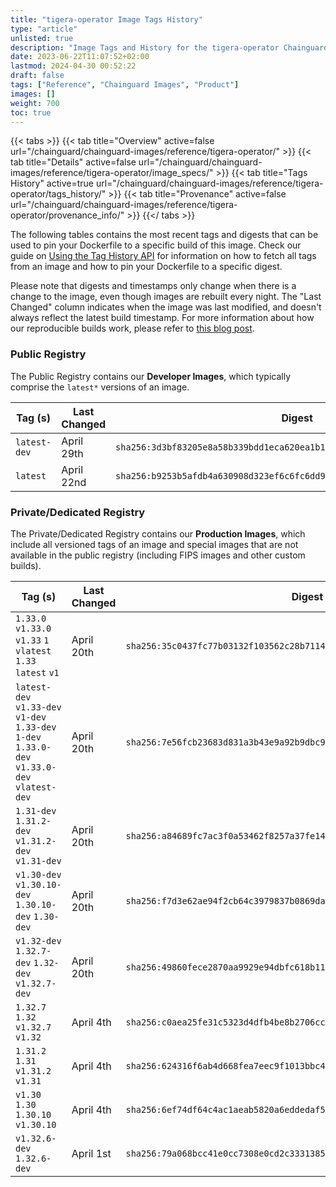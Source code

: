```yaml
---
title: "tigera-operator Image Tags History"
type: "article"
unlisted: true
description: "Image Tags and History for the tigera-operator Chainguard Image"
date: 2023-06-22T11:07:52+02:00
lastmod: 2024-04-30 00:52:22
draft: false
tags: ["Reference", "Chainguard Images", "Product"]
images: []
weight: 700
toc: true
---
```


{{< tabs >}}
{{< tab title="Overview" active=false url="/chainguard/chainguard-images/reference/tigera-operator/" >}}
{{< tab title="Details" active=false url="/chainguard/chainguard-images/reference/tigera-operator/image_specs/" >}}
{{< tab title="Tags History" active=true url="/chainguard/chainguard-images/reference/tigera-operator/tags_history/" >}}
{{< tab title="Provenance" active=false url="/chainguard/chainguard-images/reference/tigera-operator/provenance_info/" >}}
{{</ tabs >}}

The following tables contains the most recent tags and digests that can be used to pin your Dockerfile to a specific build of this image. Check our guide on [Using the Tag History API](/chainguard/chainguard-images/using-the-tag-history-api/) for information on how to fetch all tags from an image and how to pin your Dockerfile to a specific digest.

Please note that digests and timestamps only change when there is a change to the image, even though images are rebuilt every night. The "Last Changed" column indicates when the image was last modified, and doesn't always reflect the latest build timestamp. For more information about how our reproducible builds work, please refer to [this blog post](https://www.chainguard.dev/unchained/reproducing-chainguards-reproducible-image-builds).

### Public Registry
The Public Registry contains our **Developer Images**, which typically comprise the `latest*` versions of an image.

| Tag (s)       | Last Changed | Digest                                                                    |
|---------------|--------------|---------------------------------------------------------------------------|
|  `latest-dev` | April 29th   | `sha256:3d3bf83205e8a58b339bdd1eca620ea1b1f186adbccf894b7e6bffb519e469ee` |
|  `latest`     | April 22nd   | `sha256:b9253b5afdb4a630908d323ef6c6fc6dd9a1d7d0d4cb97ec37f9b833e1067d68` |


### Private/Dedicated Registry
The Private/Dedicated Registry contains our **Production Images**, which include all versioned tags of an image and special images that are not available in the public registry (including FIPS images and other custom builds).

| Tag (s)                                                                                        | Last Changed | Digest                                                                    |
|------------------------------------------------------------------------------------------------|--------------|---------------------------------------------------------------------------|
|  `1.33.0` `v1.33.0` `v1.33` `1` `vlatest` `1.33` `latest` `v1`                                 | April 20th   | `sha256:35c0437fc77b03132f103562c28b7114f6deb586838c6fda0c648c65a37b292f` |
|  `latest-dev` `v1.33-dev` `v1-dev` `1.33-dev` `1-dev` `1.33.0-dev` `v1.33.0-dev` `vlatest-dev` | April 20th   | `sha256:7e56fcb23683d831a3b43e9a92b9dbc9bcb7e8249456f0ca5632d187cfc8d43a` |
|  `1.31-dev` `1.31.2-dev` `v1.31.2-dev` `v1.31-dev`                                             | April 20th   | `sha256:a84689fc7ac3f0a53462f8257a37fe14fec8bd2766096204db1c4e4bce1e5725` |
|  `v1.30-dev` `v1.30.10-dev` `1.30.10-dev` `1.30-dev`                                           | April 20th   | `sha256:f7d3e62ae94f2cb64c3979837b0869dad8316c0bfd25fac00af520359f22d5fd` |
|  `v1.32-dev` `1.32.7-dev` `1.32-dev` `v1.32.7-dev`                                             | April 20th   | `sha256:49860fece2870aa9929e94dbfc618b11b0e1b683dd5eb8e93c99f8da7db6dfea` |
|  `1.32.7` `1.32` `v1.32.7` `v1.32`                                                             | April 4th    | `sha256:c0aea25fe31c5323d4dfb4be8b2706cc7a7713ea2b8be610adb1318f9fa1221e` |
|  `1.31.2` `1.31` `v1.31.2` `v1.31`                                                             | April 4th    | `sha256:624316f6ab4d668fea7eec9f1013bbc425d2df72f2a80b0308de14eb7074a1e0` |
|  `v1.30` `1.30` `1.30.10` `v1.30.10`                                                           | April 4th    | `sha256:6ef74df64c4ac1aeab5820a6eddedaf59a305367dbb5332f58038deaa8fbcc48` |
|  `v1.32.6-dev` `1.32.6-dev`                                                                    | April 1st    | `sha256:79a068bcc41e0cc7308e0cd2c3331385fb51782e22e908798e3c2af0a4231d6f` |

